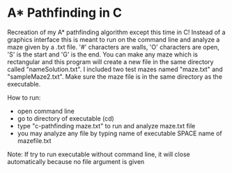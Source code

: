 # A* Pathfinding in C

Recreation of my A* pathfinding algorithm except this time in C! Instead of a graphics interface this is meant to run on the command line and analyze a maze given by a .txt file. '#' characters are walls, 'O' characters are open, 'S' is the start and 'G' is the end. You can make any maze which is rectangular and this program will create a new file in the same directory called "nameSolution.txt". I included two test mazes named "maze.txt" and "sampleMaze2.txt". Make sure the maze file is in the same directory as the executable.

How to run:
- open command line
- go to directory of executable (cd)
- type "c-pathfinding maze.txt" to run and analyze maze.txt file
- you may analyze any file by typing name of executable SPACE name of mazefile.txt

Note: If try to run executable without command line, it will close automatically because no file argument is given
